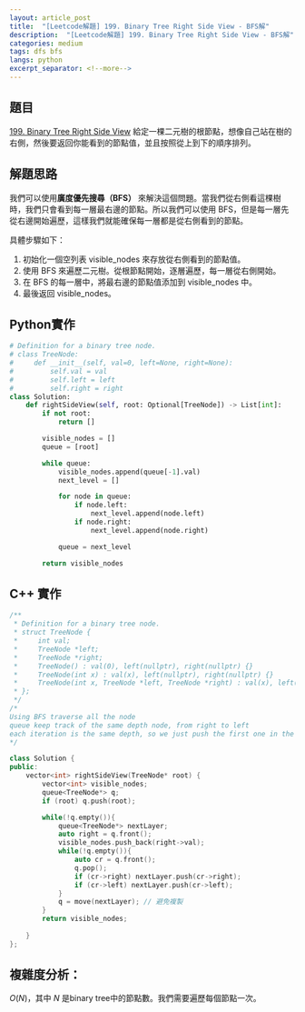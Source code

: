 ```yaml
---
layout: article_post
title:  "[Leetcode解題] 199. Binary Tree Right Side View - BFS解"
description:  "[Leetcode解題] 199. Binary Tree Right Side View - BFS解"
categories: medium 
tags: dfs bfs
langs: python
excerpt_separator: <!--more-->
---
```


## 題目

[199. Binary Tree Right Side View](https://leetcode.com/problems/binary-tree-right-side-view/)
給定一棵二元樹的根節點，想像自己站在樹的右側，然後要返回你能看到的節點值，並且按照從上到下的順序排列。
<!--more-->

## 解題思路
我們可以使用**廣度優先搜尋（BFS）** 來解決這個問題。當我們從右側看這棵樹時，我們只會看到每一層最右邊的節點。所以我們可以使用 BFS，但是每一層先從右邊開始遍歷，這樣我們就能確保每一層都是從右側看到的節點。

具體步驟如下：
1. 初始化一個空列表 visible_nodes 來存放從右側看到的節點值。
2. 使用 BFS 來遍歷二元樹。從根節點開始，逐層遍歷，每一層從右側開始。
3. 在 BFS 的每一層中，將最右邊的節點值添加到 visible_nodes 中。
4. 最後返回 visible_nodes。

## Python實作
```python
# Definition for a binary tree node.
# class TreeNode:
#     def __init__(self, val=0, left=None, right=None):
#         self.val = val
#         self.left = left
#         self.right = right
class Solution:
    def rightSideView(self, root: Optional[TreeNode]) -> List[int]:
        if not root:
            return []

        visible_nodes = []
        queue = [root]

        while queue:
            visible_nodes.append(queue[-1].val) 
            next_level = []

            for node in queue:
                if node.left:
                    next_level.append(node.left)
                if node.right:
                    next_level.append(node.right)

            queue = next_level

        return visible_nodes
```

## C++ 實作
```cpp
/**
 * Definition for a binary tree node.
 * struct TreeNode {
 *     int val;
 *     TreeNode *left;
 *     TreeNode *right;
 *     TreeNode() : val(0), left(nullptr), right(nullptr) {}
 *     TreeNode(int x) : val(x), left(nullptr), right(nullptr) {}
 *     TreeNode(int x, TreeNode *left, TreeNode *right) : val(x), left(left), right(right) {}
 * };
 */
/*
Using BFS traverse all the node
queue keep track of the same depth node, from right to left
each iteration is the same depth, so we just push the first one in the visible_nodes
*/

class Solution {
public:
    vector<int> rightSideView(TreeNode* root) {
        vector<int> visible_nodes;
        queue<TreeNode*> q;
        if (root) q.push(root);

        while(!q.empty()){
            queue<TreeNode*> nextLayer;
            auto right = q.front();
            visible_nodes.push_back(right->val);
            while(!q.empty()){
                auto cr = q.front();
                q.pop();
                if (cr->right) nextLayer.push(cr->right);
                if (cr->left) nextLayer.push(cr->left);
            }
            q = move(nextLayer); // 避免複製
        }
        return visible_nodes;
        
    }
};
```

## 複雜度分析：
$O(N)$，其中 $N$ 是binary tree中的節點數。我們需要遍歷每個節點一次。